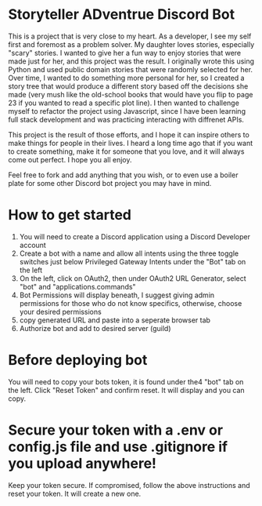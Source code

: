 # Storyteller ADventrue Discord Bot
This is a project that is very close to my heart. As a developer, I see my self first and foremost as a problem solver. 
My daughter loves stories, especially "scary" stories. I wanted to give her a fun way to enjoy stories that were made just for her, and this 
project was the result. I originally wrote this using Python and used public domain stories that were randomly selected for her.
Over time, I wanted to do something more personal for her, so I created a story tree that would produce a different story based off the decisions
she made (very mush like the old-school books that would have you flip to page 23 if you wanted to read a specific plot line). I then wanted to challenge myself to refactor the project using Javascript, since I have been learning full stack development and was practicing interacting with diffrenet APIs.

This project is the result of those efforts, and I hope it can inspire others to make things for people in their lives. I heard a long time ago that
if you want to create something, make it for someone that you love, and it will always come out perfect. I hope you all enjoy.

Feel free to fork and add anything that you wish, or to even use a boiler plate for some other Discord bot project you may have in mind.

# How to get started
1. You will need to create a Discord application using a Discord Developer account
2. Create a bot with a name and allow all intents using the three toggle switches just below Privileged Gateway Intents under the "Bot" tab on the left
3. On the left, click on OAuth2, then under OAuth2 URL Generator, select "bot" and "applications.commands"
4. Bot Permissions will display beneath, I suggest giving admin permissions for those who do not know specifics, otherwise, choose your desired permissions
5. copy generated URL and paste into a seperate browser tab
6. Authorize bot and add to desired server (guild)

# Before deploying bot
You will need to copy your bots token, it is found under the4 "bot" tab on the left. Click "Reset Token" and confirm reset. It will display and you can copy.

# Secure your token with a .env or config.js file and use .gitignore if you upload anywhere!
Keep your token secure. If compromised, follow the above instructions and reset your token. It will create a new one.